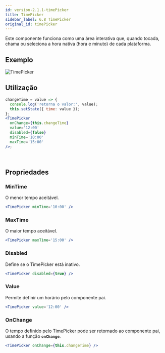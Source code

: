 ```yaml
---
id: version-2.1.1-timePicker
title: TimePicker
sidebar_label: 6.8 TimePicker
original_id: timePicker
---
```


Este componente funciona como uma área interativa que, quando tocada, chama ou seleciona a hora nativa (hora e minuto) de cada plataforma.

## Exemplo

![TimePicker](assets/old_versions/timePicker.png)
<br>

## Utilização

```jsx harmony
changeTime = value => {
  console.log('retorna o valor:', value);
  this.setState({ time: value });
};
<TimePicker
  onChange={this.changeTime}
  value='12:00'
  disabled={false}
  minTime='10:00'
  maxTime='15:00'
/>;
```

<br>

## Propriedades

### MinTime

O menor tempo aceitável.<br>

```jsx harmony
<TimePicker minTime='10:00' />
```

### MaxTime

O maior tempo aceitável.<br>

```jsx harmony
<TimePicker maxTime='15:00' />
```

### Disabled

Define se o TimePicker está inativo.<br>

```jsx
<TimePicker disabled={true} />
```

### Value

Permite definir um horário pelo componente pai.<br>

```jsx harmony
<TimePicker value='12:00' />
```

### OnChange

O tempo definido pelo TimePicker pode ser retornado ao componente pai, usando a função **`onChange`**.<br>

```jsx harmony
<TimePicker onChange={this.changeTime} />
```
